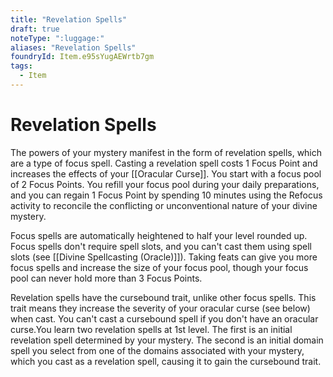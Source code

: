 ```yaml
---
title: "Revelation Spells"
draft: true
noteType: ":luggage:"
aliases: "Revelation Spells"
foundryId: Item.e95sYugAEWrtb7gm
tags:
  - Item
---
```


# Revelation Spells

The powers of your mystery manifest in the form of revelation spells, which are a type of focus spell. Casting a revelation spell costs 1 Focus Point and increases the effects of your [[Oracular Curse]]. You start with a focus pool of 2 Focus Points. You refill your focus pool during your daily preparations, and you can regain 1 Focus Point by spending 10 minutes using the Refocus activity to reconcile the conflicting or unconventional nature of your divine mystery.

Focus spells are automatically heightened to half your level rounded up. Focus spells don't require spell slots, and you can't cast them using spell slots (see [[Divine Spellcasting (Oracle)]]). Taking feats can give you more focus spells and increase the size of your focus pool, though your focus pool can never hold more than 3 Focus Points.

Revelation spells have the cursebound trait, unlike other focus spells. This trait means they increase the severity of your oracular curse (see below) when cast. You can't cast a cursebound spell if you don't have an oracular curse.You learn two revelation spells at 1st level. The first is an initial revelation spell determined by your mystery. The second is an initial domain spell you select from one of the domains associated with your mystery, which you cast as a revelation spell, causing it to gain the cursebound trait.

